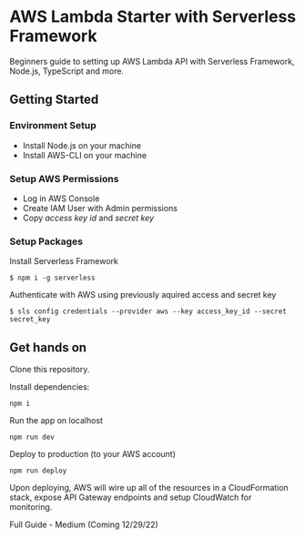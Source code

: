 # AWS Lambda Starter with Serverless Framework

Beginners guide to setting up AWS Lambda API with Serverless Framework, Node.js, TypeScript and more.


## Getting Started

### Environment Setup

* Install Node.js on your machine
* Install AWS-CLI on your machine

### Setup AWS Permissions

* Log in AWS Console
* Create IAM User with Admin permissions 
* Copy *access key id* and *secret key*

### Setup Packages

Install Serverless Framework

`$ npm i -g serverless`

Authenticate with AWS using previously aquired access and secret key

`$ sls config credentials --provider aws --key access_key_id --secret secret_key`

## Get hands on

Clone this repository.

Install dependencies:

`npm i`

Run the app on localhost

`npm run dev`

Deploy to production (to your AWS account)

`npm run deploy`

Upon deploying, AWS will wire up all of the resources in a CloudFormation stack, expose API Gateway endpoints and setup CloudWatch for monitoring.

Full Guide - Medium (Coming 12/29/22)

